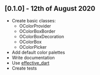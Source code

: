 ## [0.1.0] - 12th of August 2020

- Create basic classes:
    - OColorProvider
    - OColorBoxBorder
    - OColorBoxDecoration
    - OColorBox
    - OColorPicker
- Add default color palettes
- Write documentation
- Use [effective_dart](https://pub.dev/packages/effective_dart)
- Create tests